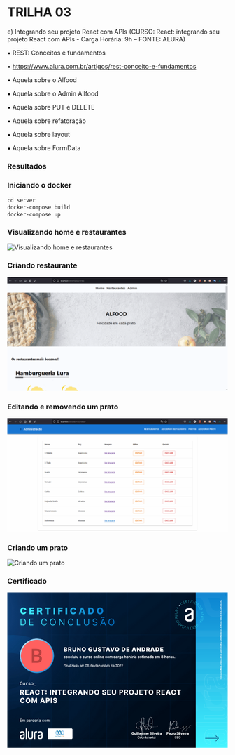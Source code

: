 # TRILHA 03

e) Integrando seu projeto React com APIs (CURSO: React: integrando seu projeto React com APIs - Carga Horária: 9h – FONTE: ALURA)

▪ REST: Conceitos e fundamentos

▪ <https://www.alura.com.br/artigos/rest-conceito-e-fundamentos>

▪ Aquela sobre o Alfood

▪ Aquela sobre o Admin Allfood

▪ Aquela sobre PUT e DELETE

▪ Aquela sobre refatoração

▪ Aquela sobre layout

▪ Aquela sobre FormData

### Resultados

### Iniciando o docker

    cd server
    docker-compose build
    docker-compose up

### Visualizando home e restaurantes

![Visualizando home e restaurantes](./web/public/screenshots/home-restaurantes.gif)

### Criando restaurante

![Criando restaurante](./web/public/screenshots/criando-restaurante.gif)

### Editando e removendo um prato

![Editando e removendo um prato](./web/public/screenshots/editando-e-removendo-prato.gif)

### Criando um prato

![Criando um prato](./web/public/screenshots/criando-prato.gif)

### Certificado

![Certificado](./web/public/screenshots/certificate.png)
